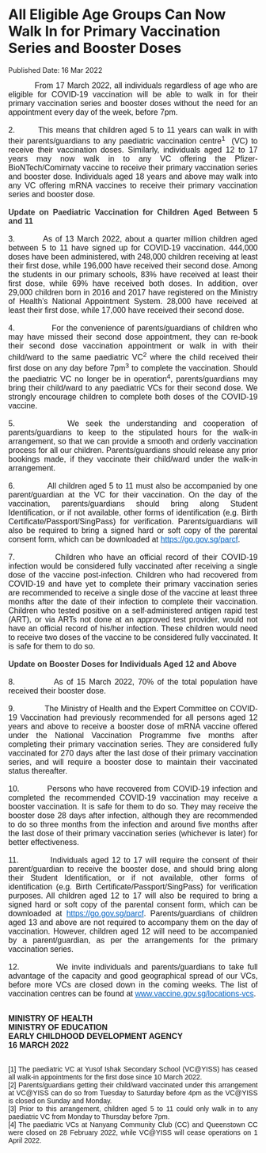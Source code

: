 <html>
    <meta http-equiv="Content-Type" content="text/html; charset=utf-8"/>
    <meta charset="utf-8"/>
    <title>All Eligible Age Groups Can Now Walk In for Primary Vaccination Series and Booster Doses</title>
    <body><h1>All Eligible Age Groups Can Now Walk In for Primary Vaccination Series and Booster Doses</h1>
    <p>Published Date: 16 Mar 2022</p> <p style="margin: 0cm; font-size: 11pt; font-family: Calibri, sans-serif; text-align: justify;"><span style="font-family: Arial;"><span style="font-size: 16px;">&nbsp; &nbsp; &nbsp; &nbsp; &nbsp; From 17 March 2022, all individuals regardless of age who are eligible for COVID-19 vaccination will be able to walk in for their primary vaccination series and booster doses without the need for an appointment<strong> </strong>every day of the week, before 7pm.</span></span></p><p style="margin: 0cm; font-size: 11pt; font-family: Calibri, sans-serif; text-align: justify;"><span style="font-size: 16px;"><span style="font-family: Arial;">&nbsp;</span></span></p><p style="margin: 0cm; font-size: 11pt; font-family: Calibri, sans-serif; text-align: justify;"><span style="font-size: 16px;"><span style="font-family: Arial;">2.<span style="font-stretch: normal;">&nbsp;&nbsp;&nbsp;&nbsp;&nbsp;&nbsp;&nbsp;&nbsp;</span>This means that children aged 5 to 11 years can walk in with their parents/guardians to any paediatric vaccination centre<sup>1</sup>&nbsp; (VC) to receive their vaccination doses. Similarly, individuals aged 12 to 17 years may now walk in to any VC offering the Pfizer-BioNTech/Comirnaty vaccine to receive their primary vaccination series and booster dose. Individuals aged 18 years and above may walk into any VC offering mRNA vaccines to receive their primary vaccination series and booster dose.</span></span></p><p style="margin: 0cm; font-size: 11pt; font-family: Calibri, sans-serif; text-align: justify;"><span style="font-size: 16px;"><span style="font-family: Arial;"><strong><span style="color: rgb(51, 51, 51);">&nbsp;</span></strong></span></span></p><p style="margin: 0cm; font-size: 11pt; font-family: Calibri, sans-serif; text-align: justify;"><span style="font-size: 16px;"><span style="font-family: Arial;"><strong><span style="color: rgb(51, 51, 51);">Update on Paediatric Vaccination for Children Aged Between 5 and 11</span></strong></span></span></p><p style="margin: 0cm; font-size: 11pt; font-family: Calibri, sans-serif; text-align: justify;"><span style="font-size: 16px;"><span style="font-family: Arial;"><strong><span style="color: rgb(51, 51, 51);">&nbsp;</span></strong></span></span></p><p style="margin: 0cm; font-size: 11pt; font-family: Calibri, sans-serif; text-align: justify;"><span style="font-size: 16px;"><span style="font-family: Arial;">3.<span style="font-stretch: normal;">&nbsp;&nbsp;&nbsp;&nbsp;&nbsp;&nbsp;&nbsp;&nbsp;&nbsp;</span>As of 13 March 2022, about a quarter million children aged between 5 to 11 have signed up for COVID-19 vaccination. 444,000 doses have been administered, with 248,000 children receiving at least their first dose, while 196,000 have received their second dose. Among the students in our primary schools, 83% have received at least their first dose, while 69% have received both doses. In addition, over 29,000 children born in 2016 and 2017 have registered on the Ministry of Health’s National Appointment System. 28,000 have received at least their first dose, while 17,000 have received their second dose.</span></span></p><p style="margin: 0cm; font-size: 11pt; font-family: Calibri, sans-serif; text-align: justify;"><span style="font-size: 16px;"><span style="font-family: Arial;">&nbsp;</span></span></p><p style="margin: 0cm; font-size: 11pt; font-family: Calibri, sans-serif; text-align: justify;"><span style="font-size: 16px;"><span style="font-family: Arial;">4.<span style="font-stretch: normal;">&nbsp; &nbsp; &nbsp; &nbsp; &nbsp; &nbsp; &nbsp;</span>For the convenience of parents/guardians of children who may have missed their second dose appointment, they can re-book their second dose vaccination appointment or walk in with their child/ward to the same paediatric VC<sup>2</sup>&nbsp;where the child received their first dose on any day before 7pm<sup>3</sup>&nbsp;to complete the vaccination. Should the paediatric VC no longer be in operation<sup>4</sup>, parents/guardians may bring their child/ward to any paediatric VCs for their second dose. We strongly encourage children to complete both doses of the COVID-19 vaccine.</span></span></p><p style="margin: 0cm; font-size: 11pt; font-family: Calibri, sans-serif; text-align: justify;"><span style="font-size: 16px;"><span style="font-family: Arial;">&nbsp;</span></span></p><p style="margin: 0cm; font-size: 11pt; font-family: Calibri, sans-serif; text-align: justify;"><span style="font-size: 16px;"><span style="font-family: Arial;">5.<span style="font-stretch: normal;">&nbsp; &nbsp; &nbsp; &nbsp;&nbsp;</span>We seek the understanding and cooperation of parents/guardians to keep to the stipulated hours for the walk-in arrangement, so that we can provide a smooth and orderly vaccination process for all our children. Parents/guardians should release any prior bookings made, if they vaccinate their child/ward under the walk-in arrangement.</span></span></p><p style="margin: 0cm 0cm 0cm 36pt; font-size: 11pt; font-family: Calibri, sans-serif;"><span style="font-size: 16px;"><span style="font-family: Arial;">&nbsp;</span></span></p><p style="margin: 0cm; font-size: 11pt; font-family: Calibri, sans-serif; text-align: justify;"><span style="font-size: 16px;"><span style="font-family: Arial;">6.<span style="font-stretch: normal;">&nbsp;&nbsp;&nbsp;&nbsp;&nbsp;&nbsp;&nbsp;&nbsp;&nbsp;&nbsp;&nbsp;&nbsp; </span>All children aged 5 to 11 must also be accompanied by one parent/guardian at the VC for their vaccination. On the day of the vaccination, parents/guardians should bring along Student Identification, or if not available, other forms of identification (e.g. Birth Certificate/Passport/SingPass) for verification. Parents/guardians will also be required to bring a signed hard or soft copy of the parental consent form, which can be downloaded at <a href="https://file.go.gov.sg/parcf.pdf" style="color: rgb(5, 99, 193);" title="" class="" target="">https://go.gov.sg/parcf</a>.</span></span></p><p style="margin: 0cm 0cm 0cm 36pt; font-size: 11pt; font-family: Calibri, sans-serif;"><span style="font-size: 16px;"><span style="font-family: Arial;">&nbsp;</span></span></p><p style="margin: 0cm; font-size: 11pt; font-family: Calibri, sans-serif; text-align: justify;"><span style="font-size: 16px;"><span style="font-family: Arial;">7.<span style="font-stretch: normal;">&nbsp; &nbsp; &nbsp; &nbsp; &nbsp; &nbsp;</span>Children who have an official record of their COVID-19 infection would be considered fully vaccinated after receiving a single dose of the vaccine post-infection. Children who had recovered from COVID-19 and have yet to complete their primary vaccination series are recommended to receive a single dose of the vaccine at least three months after the date of their infection to complete their vaccination. Children who tested positive on a self-administered antigen rapid test (ART), or via ARTs not done at an approved test provider, would not have an official record of his/her infection. These children would need to receive two doses of the vaccine to be considered fully vaccinated. It is safe for them to do so.</span></span></p><p style="margin: 0cm; font-size: 11pt; font-family: Calibri, sans-serif;"><span style="font-size: 16px;"><span style="font-family: Arial;">&nbsp;</span></span></p><p style="margin: 0cm; font-size: 11pt; font-family: Calibri, sans-serif; text-align: justify;"><span style="font-size: 16px;"><span style="font-family: Arial;"><strong><span style="color: rgb(51, 51, 51);">Update on Booster Doses for Individuals Aged 12 and Above</span></strong></span></span></p><p style="margin: 0cm; font-size: 11pt; font-family: Calibri, sans-serif; text-align: justify;"><span style="font-size: 16px;"><span style="font-family: Arial;"><strong><span style="color: rgb(51, 51, 51);">&nbsp;</span></strong></span></span></p><p style="margin: 0cm; font-size: 11pt; font-family: Calibri, sans-serif; text-align: justify;"><span style="font-size: 16px;"><span style="font-family: Arial;">8.<span style="font-stretch: normal;">&nbsp; &nbsp; &nbsp; &nbsp; &nbsp; &nbsp;</span>As of 15 March 2022, 70% of the total population have received their booster dose.</span></span></p><p style="margin: 0cm; font-size: 11pt; font-family: Calibri, sans-serif; text-align: justify;"><span style="font-size: 16px;"><span style="font-family: Arial;">&nbsp;</span></span></p><p style="margin: 0cm; font-size: 11pt; font-family: Calibri, sans-serif; text-align: justify;"><span style="font-size: 16px;"><span style="font-family: Arial;">9.<span style="font-stretch: normal;">&nbsp;&nbsp;&nbsp;&nbsp;&nbsp;&nbsp;&nbsp;&nbsp;&nbsp;&nbsp;&nbsp;&nbsp; </span>The Ministry of Health and the Expert Committee on COVID-19 Vaccination had previously recommended for all persons aged 12 years and above to receive a booster dose of mRNA vaccine offered under the National Vaccination Programme five months after completing their primary vaccination series. They are considered fully vaccinated for 270 days after the last dose of their primary vaccination series, and will require a booster dose to maintain their vaccinated status thereafter.</span></span></p><p style="margin: 0cm; font-size: 11pt; font-family: Calibri, sans-serif; text-align: justify;"><span style="font-size: 16px;"><span style="font-family: Arial;">&nbsp;</span></span></p><p style="margin: 0cm; font-size: 11pt; font-family: Calibri, sans-serif; text-align: justify;"><span style="font-size: 16px;"><span style="font-family: Arial;">10.<span style="font-stretch: normal;">&nbsp;&nbsp;&nbsp;&nbsp;&nbsp;&nbsp;&nbsp;&nbsp;&nbsp; </span>Persons who have recovered from COVID-19 infection and completed the recommended COVID-19 vaccination may receive a booster vaccination. It is safe for them to do so. They may receive the booster dose 28 days after infection, although they are recommended to do so three months from the infection and around five months after the last dose of their primary vaccination series (whichever is later) for better effectiveness.</span></span></p><p style="margin: 0cm; font-size: 11pt; font-family: Calibri, sans-serif; text-align: justify;"><span style="font-size: 16px;"><span style="font-family: Arial;">&nbsp;</span></span></p><p style="margin: 0cm; font-size: 11pt; font-family: Calibri, sans-serif; text-align: justify;"><span style="font-size: 16px;"><span style="font-family: Arial;">11.<span style="font-stretch: normal;">&nbsp;&nbsp;&nbsp;&nbsp;&nbsp;&nbsp;&nbsp;&nbsp;&nbsp; </span>Individuals aged 12 to 17 will require the consent of their parent/guardian to receive the booster dose, and should bring along their Student Identification, or if not available, other forms of identification (e.g. Birth Certificate/Passport/SingPass) for verification purposes. All children aged 12 to 17 will also be required to bring a signed hard or soft copy of the parental consent form, which can be downloaded at <a href="https://file.go.gov.sg/parcf.pdf" style="color: rgb(5, 99, 193);" title="" class="" target="">https://go.gov.sg/parcf</a>. Parents/guardians of children aged 13 and above are not required to accompany them on the day of vaccination. However, children aged 12 will need to be accompanied by a parent/guardian, as per the arrangements for the primary vaccination series.</span></span></p><p style="margin: 0cm; font-size: 11pt; font-family: Calibri, sans-serif; text-align: justify;"><span style="font-size: 16px;"><span style="font-family: Arial;">&nbsp;</span></span></p><p style="margin: 0cm; font-size: 11pt; font-family: Calibri, sans-serif; text-align: justify;"><span style="font-size: 16px;"><span style="font-family: Arial;">12.<span style="font-stretch: normal;">&nbsp;&nbsp;&nbsp;&nbsp;&nbsp;&nbsp;&nbsp;&nbsp;&nbsp; </span>We invite individuals and parents/guardians to take full advantage of the capacity and good geographical spread of our VCs, before more VCs are closed down in the coming weeks. The list of vaccination centres can be found at <a href="https://www.vaccine.gov.sg/locations-vcs" style="color: rgb(5, 99, 193);" title="" class="" target="">www.vaccine.gov.sg/locations-vcs</a>.</span></span></p><p style="margin: 0cm 0cm 0cm 36pt; font-size: 11pt; font-family: Calibri, sans-serif;"><span style="font-size: 16px;"><span style="font-family: Arial;">&nbsp;</span></span></p><p><span style="font-family: Arial;"><span style="font-size: 16px;"><strong>MINISTRY OF HEALTH<br></strong><strong>MINISTRY OF EDUCATION<br></strong><strong>EARLY CHILDHOOD DEVELOPMENT AGENCY</strong><br><strong>16&nbsp;MARCH&nbsp;2022</strong></span></span></p><div><br></div><div><div id="ftn1"><p style="margin: 0cm; font-size: 10pt; font-family: &quot;Times New Roman&quot;, serif; text-align: justify;"><span style="font-size: 14px;"><span style="font-family: Arial;">[1] The paediatric VC at Yusof Ishak Secondary School (VC@YISS) has ceased all walk-in appointments for the first dose since 10 March 2022.</span></span></p></div><div id="ftn2"><p style="margin: 0cm; font-size: 10pt; font-family: &quot;Times New Roman&quot;, serif; text-align: justify;"><span style="font-size: 14px;"><span style="font-family: Arial;">[2] Parents/guardians getting their child/ward vaccinated under this arrangement at VC@YISS can do so from Tuesday to Saturday before 4pm as the VC@YISS is closed on Sunday and Monday.&nbsp;</span></span></p></div><div id="ftn3"><p style="margin: 0cm; font-size: 10pt; font-family: &quot;Times New Roman&quot;, serif; text-align: justify;"><span style="font-size: 14px;"><span style="font-family: Arial;">[3] Prior to this arrangement, children aged 5 to 11 could only walk in to any paediatric VC from Monday to Thursday before 7pm.</span></span></p></div><div id="ftn4"><p style="margin: 0cm; font-size: 10pt; font-family: &quot;Times New Roman&quot;, serif; text-align: justify;"><span style="font-family: Arial;"><span style="font-size: 14px;">[4] The paediatric VCs at Nanyang Community Club (CC) and Queenstown CC were closed on 28 February 2022, while VC@YISS will cease operations on 1 April 2022.</span></span></p></div></div></body>
</html>